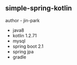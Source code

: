 simple-spring-kotlin
---
author - jin-park

- java8
- kotlin 1.2.71
- mysql
- spring boot 2.1
- spring jpa
- gradle
